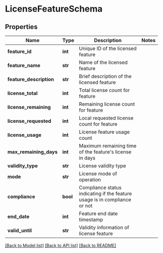 # LicenseFeatureSchema

## Properties
Name | Type | Description | Notes
------------ | ------------- | ------------- | -------------
**feature_id** | **int** | Unique ID of the licensed feature | 
**feature_name** | **str** | Name of the licensed feature | 
**feature_description** | **str** | Brief description of the licensed feature | 
**license_total** | **int** | Total license count for feature | 
**license_remaining** | **int** | Remaining license count for feature | 
**license_requested** | **int** | Local requested license count for feature | 
**license_usage** | **int** | License feature usage count | 
**max_remaining_days** | **int** | Maximum remaining time of the feature&#39;s license in days | 
**validity_type** | **str** | License validity type | 
**mode** | **str** | License mode of operation | 
**compliance** | **bool** | Compliance status indicating if the feature usage is in compliance or not | 
**end_date** | **int** | Feature end date timestamp | 
**valid_until** | **str** | Validity information of license feature | 

[[Back to Model list]](../README.md#documentation-for-models) [[Back to API list]](../README.md#documentation-for-api-endpoints) [[Back to README]](../README.md)


